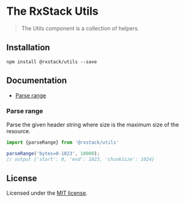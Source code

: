 # The RxStack Utils

> The Utils component is a collection of helpers.

## Installation

```
npm install @rxstack/utils --save
```

## Documentation

* [Parse range](#parse-range)

### <a name="parse-range"></a>  Parse range
Parse the given header string where size is the maximum size of the resource.

```typescript
import {parseRange} from '@rxstack/utils'

parseRange('bytes=0-1023', 10000); 
// output {'start': 0, 'end': 1023, 'chunkSize': 1024}
```

## License

Licensed under the [MIT license](../../LICENSE).